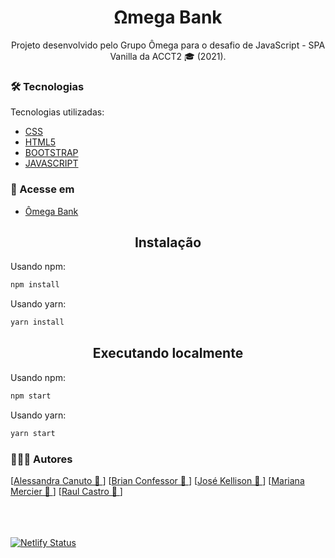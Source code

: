 <h1 align="center">
    Ωmega Bank
</h1>

<p align="center">Projeto desenvolvido pelo Grupo Ômega para o desafio de JavaScript - SPA Vanilla da ACCT2 🎓 (2021). <br/></p>

### 🛠 Tecnologias

Tecnologias utilizadas:

-   [CSS](https://developer.mozilla.org/pt-BR/docs/Web/CSS)
-   [HTML5](https://developer.mozilla.org/pt-BR/docs/Web/HTML/HTML5)
-   [BOOTSTRAP](https://getbootstrap.com/docs/5.0/getting-started/introduction/)
-   [JAVASCRIPT](https://developer.mozilla.org/pt-BR/docs/Web/JavaScript)

### 🔗 Acesse em

-   <a href="https://omega-accenture-academy-3.netlify.app/" target="_blank">Ômega Bank</a>

<h2 align="center">Instalação</h2>

Usando npm:

```bash
npm install
```

Usando yarn:

```bash
yarn install
```

<h2 align="center">Executando localmente</h2>

Usando npm:

```bash
npm start
```

Usando yarn:

```bash
yarn start
```

### 🧑‍🤝‍🧑 Autores

[<a href="https://github.com/alecanutto" title="GitHub">Alessandra Canuto 🚀 </a>]
[<a href="https://github.com/bconfessor" title="GitHub">Brian Confessor 🚀 </a>]
[<a href="https://github.com/kellisonjk" title="GitHub">José Kellison 🚀 </a>]
[<a href="https://github.com/marianamercier" title="GitHub">Mariana Mercier 🚀 </a>]
[<a href="https://github.com/raulc27" title="GitHub">Raul Castro 🚀 </a>]

\
\
\
[![Netlify Status](https://api.netlify.com/api/v1/badges/03eaf869-88d5-4990-9a46-50d3fea56bf1/deploy-status)](https://app.netlify.com/sites/omega-accenture-academy-3/deploys)
